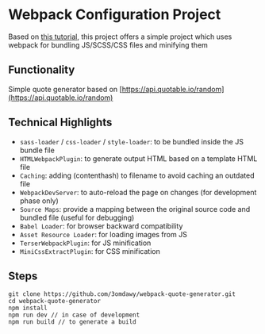 # Webpack Configuration Project
Based on [this tutorial](https://www.youtube.com/watch?v=IZGNcSuwBZs), this project offers a simple project which uses webpack for bundling JS/SCSS/CSS files and minifying them

## Functionality
Simple quote generator based on [https://api.quotable.io/random](https://api.quotable.io/random)

## Technical Highlights
* `sass-loader` / `css-loader` / `style-loader`: to be bundled inside the JS bundle file
* `HTMLWebpackPlugin`: to generate output HTML based on a template HTML file
* `Caching`: adding (contenthash) to filename to avoid caching an outdated file
* `WebpackDevServer`: to auto-reload the page on changes (for development phase only)
* `Source Maps`: provide a mapping between the original source code and bundled file (useful for debugging)
* `Babel Loader`: for browser backward compatibility
* `Asset Resource Loader`: for loading images from JS
* `TerserWebpackPlugin`: for JS minification
* `MiniCssExtractPlugin`: for CSS minification

## Steps
```
git clone https://github.com/3omdawy/webpack-quote-generator.git
cd webpack-quote-generator
npm install
npm run dev // in case of development
npm run build // to generate a build
```
